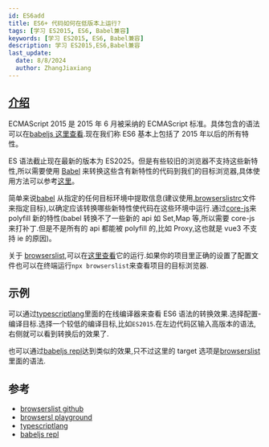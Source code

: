 ```yaml
---
id: ES6add
title: ES6+ 代码如何在低版本上运行?
tags: [学习 ES2015, ES6, Babel兼容]
keywords: [学习 ES2015, ES6, Babel兼容]
description: 学习 ES2015,ES6,Babel兼容
last_update:
  date: 8/8/2024
  author: ZhangJiaxiang
---
```


## [介绍](https://babeljs.io/docs/learn)

ECMAScript 2015 是 2015 年 6 月被采纳的 ECMAScript 标准。具体包含的语法可以在[babeljs 这里查看](https://babeljs.io/docs/learn).现在我们称 ES6 基本上包括了 2015 年以后的所有特性。

ES 语法截止现在最新的版本为 ES2025。但是有些较旧的浏览器不支持这些新特性,所以需要使用 [Babel](https://babeljs.io/) 来转换这些含有新特性的代码到我们的目标浏览器,具体使用方法可以参考[这里](https://babeljs.io/setup)。

简单来说[babel](https://babeljs.io/docs/babel-preset-env#browserslist-integration) 从指定的任何目标环境中提取信息(建议使用[.browserslistrc](https://github.com/browserslist/browserslist)文件来指定目标),以确定应该转换哪些新特性使代码在这些环境中运行.通过[core-js](https://github.com/zloirock/core-js)来 polyfill 新的特性(babel 转换不了一些新的 api 如 Set,Map 等,所以需要 core-js 来打补丁.但是不是所有的 api 都能被 polyfill 的,比如 Proxy,这也就是 vue3 不支持 ie 的原因)。

关于 [browserslist](https://github.com/browserslist/browserslist),可以在[这里查看](https://www.typescriptlang.org/zh/play/)它的运行.如果你的项目里正确的设置了配置文件也可以在终端运行`npx browserslist`来查看项目的目标浏览器.

## 示例

可以通过[typescriptlang](https://www.typescriptlang.org/zh/play/)里面的在线编译器来查看 ES6 语法的转换效果.选择配置-编译目标.选择一个较低的编译目标,比如`ES2015`.在左边代码区输入高版本的语法,右侧就可以看到转换后的效果了.

也可以通过[babeljs repl](https://babeljs.io/repl)达到类似的效果,只不过这里的 target 选项是[browserslist](https://github.com/browserslist/browserslist?tab=readme-ov-file#full-list)里面的语法.

## 参考

- [browserslist github](https://github.com/browserslist/browserslist)
- [browsersl playground](https://browsersl.ist/)
- [typescriptlang](https://www.typescriptlang.org/zh/play/)
- [babeljs repl](https://babeljs.io/repl)
